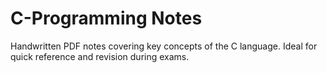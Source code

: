 # C-Programming Notes

Handwritten PDF notes covering key concepts of the C language. Ideal for quick reference and revision during exams.
